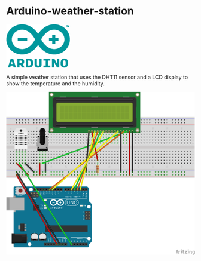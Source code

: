 # Arduino-weather-station

![Alt text](/imgs/arduino_logo.png)

A simple weather station that uses the DHT11 sensor and a LCD display to show the temperature and the humidity.


![Alt text](/imgs/Arduino-weather-station_bb.png)
